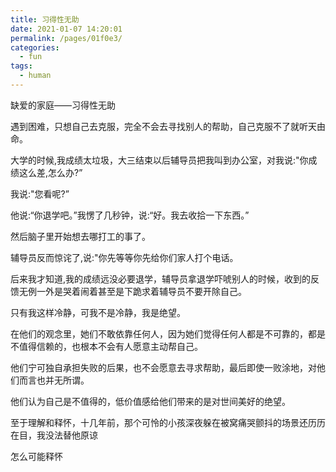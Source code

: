 ```yaml
---
title: 习得性无助
date: 2021-01-07 14:20:01
permalink: /pages/01f0e3/
categories:
  - fun
tags:
  - human
---
```




缺爱的家庭——习得性无助

遇到困难，只想自己去克服，完全不会去寻找别人的帮助，自己克服不了就听天由命。

大学的时候,我成绩太垃圾，大三结束以后辅导员把我叫到办公室，对我说:"你成绩这么差,怎么办?”

我说:"您看呢?”

他说:“你退学吧。”我愣了几秒钟，说:“好。我去收拾一下东西。”

然后脑子里开始想去哪打工的事了。

辅导员反而惊诧了,说:"你先等等你先给你们家人打个电话。

后来我才知道,我的成绩远没必要退学，辅导员拿退学吓唬别人的时候，收到的反馈无例一外是哭着闹着甚至是下跪求着辅导员不要开除自己。

只有我这样冷静，可我不是冷静，我是绝望。

在他们的观念里，她们不敢依靠任何人，因为她们觉得任何人都是不可靠的，都是不值得信赖的，也根本不会有人愿意主动帮自己。

他们宁可独自承担失败的后果，也不会愿意去寻求帮助，最后即使一败涂地，对他们而言也并无所谓。

他们认为自己是不值得的，低价值感给他们带来的是对世间美好的绝望。



至于理解和释怀，十几年前，那个可怜的小孩深夜躲在被窝痛哭颤抖的场景还历历在目，我没法替他原谅

怎么可能释怀

